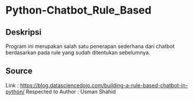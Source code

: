 # Python-Chatbot_Rule_Based

## Deskripsi
Program ini merupakan salah satu penerapan sederhana dari chatbot berdasarkan pada rule yang sudah ditentukan sebelumnya.

## Source
Link : https://blog.datasciencedojo.com/building-a-rule-based-chatbot-in-python/
Respected to Author : Usman Shahid

 


